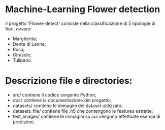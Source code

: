 # Machine-Learning Flower detection
Il progetto 'Flower-detect' consiste nella classificazione di 5 tipologie di fiori, ovvero:
- Margherita;
- Dente di Leone;
- Rosa;
- Girasole;
- Tulipano.

# Descrizione file e directories:
- src/ contiene il codice sorgente Python;
- doc/ contiene la documentazione del progetto;
- datasets/ contiene le immagini del dataset utilizzato;
- datasets_file/ contiene file .h5 che contengono le features estratte;
- test_images/ contiene le immagini su cui vengono effettuate esempi di predizioni.


